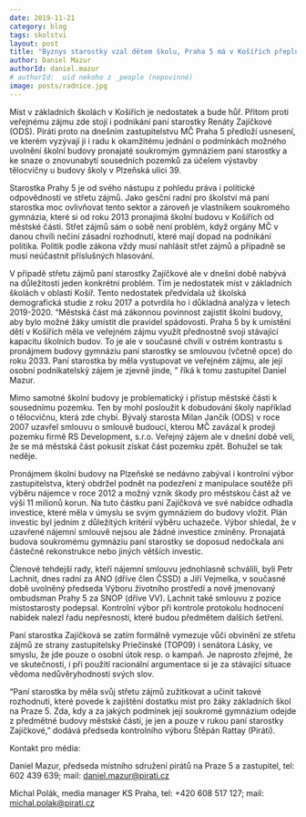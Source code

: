```yaml
---
date: 2019-11-21
category: blog
tags: skolstvi
layout: post
title: "Byznys starostky vzal dětem školu, Praha 5 má v Košířích přeplněné školy"
author: Daniel Mazur
authorId: daniel.mazur
# authorId:  uid nekoho z _people (nepovinné)
image: posts/radnice.jpg
---
```


Míst v základních školách v Košířích je nedostatek a bude hůř. Přitom proti veřejnému zájmu zde stojí i podnikání paní starostky Renáty Zajíčkové (ODS). Piráti proto na dnešním zastupitelstvu MČ Praha 5 předloží usnesení, ve kterém vyzývají  ji i radu k okamžitému jednání o podmínkách možného uvolnění školní budovy pronajaté soukromým gymnáziem paní starostky a ke snaze o znovunabytí sousedních pozemků za účelem výstavby tělocvičny u budovy školy v Plzeňská ulici 39. 

Starostka Prahy 5 je od svého nástupu z pohledu práva i politické odpovědnosti ve střetu zájmů.  Jako gesční radní pro školství má paní starostka moc ovlivňovat tento sektor a zároveň je vlastníkem soukromého gymnázia, které si od roku 2013 pronajímá školní budovu v Košířích od městské části. Střet zájmů sám o sobě není problém, když orgány MČ v danou chvíli nečiní zásadní rozhodnutí, které mají dopad na podnikání politika. Politik podle zákona vždy musí nahlásit střet zájmů a případně se musí neúčastnit příslušných hlasování. 
 
V případě střetu zájmů paní starostky Zajíčkové ale v dnešní době nabývá na důležitosti jeden konkrétní problém. Tím je nedostatek míst v základních školách v oblasti Košíř. Tento nedostatek předvídala už školská demografická studie z roku 2017 a potvrdila ho i důkladná analýza v letech 2019-2020. “Městská část má zákonnou povinnost zajistit školní budovy, aby bylo možné žáky umístit dle pravidel spádovosti. Praha 5 by k umístění dětí v Košířích měla ve veřejném zájmu využít přednostně svoji stávající kapacitu školních budov. To je ale v současné chvíli v ostrém kontrastu s pronájmem budovy gymnáziu paní starostky se smlouvou (včetně opce) do roku 2033. Paní starostka by měla vystupovat ve veřejném zájmu, ale její osobní podnikatelský zájem je zjevně jinde, ” říká k tomu zastupitel Daniel Mazur. 
 
Mimo samotné školní budovy je problematický i přístup městské části k sousednímu pozemku. Ten by mohl posloužit k dobudování školy například o tělocvičnu, která zde chybí. Bývalý starosta Milan Jančík (ODS)  v roce 2007 uzavřel smlouvu o smlouvě budoucí, kterou MČ zavázal k prodeji pozemku firmě RS Development, s.r.o. Veřejný zájem ale v dnešní době velí, že se má městská část pokusit získat část pozemku zpět. Bohužel se tak neděje.
 
Pronájmem školní budovy na Plzeňské se nedávno zabýval i kontrolní výbor zastupitelstva, který obdržel podnět na podezření z manipulace soutěže při výběru nájemce v roce 2012 a možný vznik škody pro městskou část až ve výši 11 milionů korun. Na tuto částku paní Zajíčková ve své nabídce odhadla investice, které měla v úmyslu se svým gymnáziem do budovy vložit. Plán investic byl jedním z důležitých kritérií výběru uchazeče. Výbor shledal, že v uzavřené nájemní smlouvě nejsou ale žádné investice zmíněny. Pronajatá budova soukromému gymnáziu paní starostky se doposud nedočkala ani částečné rekonstrukce nebo jiných větších investic. 
 
Členové tehdejší rady, kteří nájemní smlouvu jednohlasně schválili, byli Petr Lachnit, dnes radní za ANO (dříve člen ČSSD) a Jiří Vejmelka, v současné době uvolněný předseda Výboru životního prostředí a nově jmenovaný ombudsman Prahy 5 za SNOP (dříve VV).  Lachnit také smlouvu z pozice mistostarosty podepsal. Kontrolni výbor při kontrole protokolu hodnocení nabídek nalezl řadu nepřesností, které budou předmětem dalších šetření.
 
Paní starostka Zajíčková se zatím formálně vymezuje vůči obvinění ze střetu zájmů ze strany zastupitelsky Priečinské (TOP09) i senátora Lásky, ve smyslu, že  jde pouze o osobní útok resp. o kampaň. Je naprosto zřejmé, že ve skutečnosti, i při použití racionální argumentace si je za stávající situace vědoma nedůvěryhodnosti svých slov. 
 
“Paní starostka by měla svůj střetu zájmů zužitkovat a učinit takové rozhodnutí, které povede k zajištění dostatku míst pro žáky základních škol na Praze 5. Zda, kdy a za jakých podmínek její soukromé gymnázium odejde z předmětné budovy městské části, je jen a pouze v rukou paní starostky Zajíčkové,” dodává předseda kontrolního výboru Štěpán Rattay (Piráti). 

Kontakt pro média:

Daniel Mazur, předseda místního sdružení pirátů na Praze 5 a zastupitel, tel: 602 439 639; mail: daniel.mazur@pirati.cz

Michal Polák, media manager KS Praha,  tel: +420 608 517 127; mail: michal.polak@pirati.cz 
